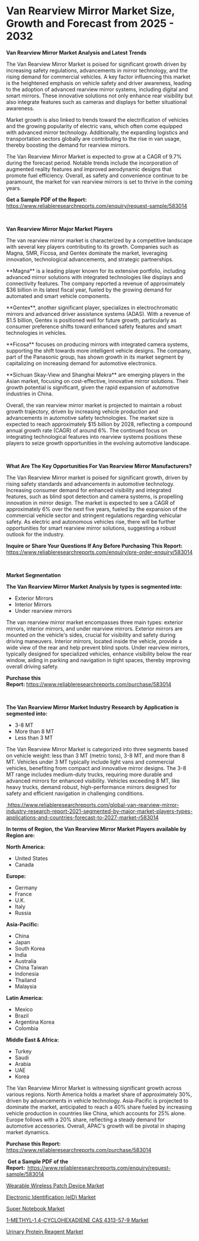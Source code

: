 <p><h1>Van Rearview Mirror Market Size, Growth and Forecast from 2025 - 2032</h1></p><p><strong>Van Rearview Mirror Market Analysis and Latest Trends</strong></p>
<p><p>The Van Rearview Mirror Market is poised for significant growth driven by increasing safety regulations, advancements in mirror technology, and the rising demand for commercial vehicles. A key factor influencing this market is the heightened emphasis on vehicle safety and driver awareness, leading to the adoption of advanced rearview mirror systems, including digital and smart mirrors. These innovative solutions not only enhance rear visibility but also integrate features such as cameras and displays for better situational awareness.</p><p>Market growth is also linked to trends toward the electrification of vehicles and the growing popularity of electric vans, which often come equipped with advanced mirror technology. Additionally, the expanding logistics and transportation sectors globally are contributing to the rise in van usage, thereby boosting the demand for rearview mirrors. </p><p>The Van Rearview Mirror Market is expected to grow at a CAGR of 9.7% during the forecast period. Notable trends include the incorporation of augmented reality features and improved aerodynamic designs that promote fuel efficiency. Overall, as safety and convenience continue to be paramount, the market for van rearview mirrors is set to thrive in the coming years.</p></p>
<p><strong>Get a Sample PDF of the Report:&nbsp;</strong> <a href="https://www.reliableresearchreports.com/enquiry/request-sample/583014?utm_campaign=28&utm_medium=2&utm_source=Github&utm_content=ia&utm_term=23032025&utm_id=van-rearview-mirror">https://www.reliableresearchreports.com/enquiry/request-sample/583014</a></p>
<p>&nbsp;</p>
<p><strong>Van Rearview Mirror Major Market Players</strong></p>
<p><p>The van rearview mirror market is characterized by a competitive landscape with several key players contributing to its growth. Companies such as Magna, SMR, Ficosa, and Gentex dominate the market, leveraging innovation, technological advancements, and strategic partnerships.</p><p>**Magna** is a leading player known for its extensive portfolio, including advanced mirror solutions with integrated technologies like displays and connectivity features. The company reported a revenue of approximately $36 billion in its latest fiscal year, fueled by the growing demand for automated and smart vehicle components.</p><p>**Gentex**, another significant player, specializes in electrochromatic mirrors and advanced driver assistance systems (ADAS). With a revenue of $1.5 billion, Gentex is positioned well for future growth, particularly as consumer preference shifts toward enhanced safety features and smart technologies in vehicles.</p><p>**Ficosa** focuses on producing mirrors with integrated camera systems, supporting the shift towards more intelligent vehicle designs. The company, part of the Panasonic group, has shown growth in its market segment by capitalizing on increasing demand for automotive electronics.</p><p>**Sichuan Skay-View and Shanghai Mekra** are emerging players in the Asian market, focusing on cost-effective, innovative mirror solutions. Their growth potential is significant, given the rapid expansion of automotive industries in China.</p><p>Overall, the van rearview mirror market is projected to maintain a robust growth trajectory, driven by increasing vehicle production and advancements in automotive safety technologies. The market size is expected to reach approximately $15 billion by 2028, reflecting a compound annual growth rate (CAGR) of around 6%. The continued focus on integrating technological features into rearview systems positions these players to seize growth opportunities in the evolving automotive landscape.</p></p>
<p>&nbsp;</p>
<p><strong>What Are The Key Opportunities For Van Rearview Mirror Manufacturers?</strong></p>
<p><p>The Van Rearview Mirror market is poised for significant growth, driven by rising safety standards and advancements in automotive technology. Increasing consumer demand for enhanced visibility and integrated features, such as blind spot detection and camera systems, is propelling innovation in mirror design. The market is expected to see a CAGR of approximately 6% over the next five years, fueled by the expansion of the commercial vehicle sector and stringent regulations regarding vehicular safety. As electric and autonomous vehicles rise, there will be further opportunities for smart rearview mirror solutions, suggesting a robust outlook for the industry.</p></p>
<p><strong>Inquire or Share Your Questions If Any Before Purchasing This Report:</strong> <a href="https://www.reliableresearchreports.com/enquiry/pre-order-enquiry/583014?utm_campaign=28&utm_medium=2&utm_source=Github&utm_content=ia&utm_term=23032025&utm_id=van-rearview-mirror">https://www.reliableresearchreports.com/enquiry/pre-order-enquiry/583014</a></p>
<p>&nbsp;</p>
<p><strong>Market Segmentation</strong></p>
<p><strong>The Van Rearview Mirror Market Analysis by types is segmented into:</strong></p>
<p><ul><li>Exterior Mirrors</li><li>Interior Mirrors</li><li>Under rearview mirrors</li></ul></p>
<p><p>The van rearview mirror market encompasses three main types: exterior mirrors, interior mirrors, and under rearview mirrors. Exterior mirrors are mounted on the vehicle's sides, crucial for visibility and safety during driving maneuvers. Interior mirrors, located inside the vehicle, provide a wide view of the rear and help prevent blind spots. Under rearview mirrors, typically designed for specialized vehicles, enhance visibility below the rear window, aiding in parking and navigation in tight spaces, thereby improving overall driving safety.</p></p>
<p><strong>Purchase this Report:&nbsp;</strong><a href="https://www.reliableresearchreports.com/purchase/583014?utm_campaign=28&utm_medium=2&utm_source=Github&utm_content=ia&utm_term=23032025&utm_id=van-rearview-mirror">https://www.reliableresearchreports.com/purchase/583014</a></p>
<p>&nbsp;</p>
<p><strong>The Van Rearview Mirror Market Industry Research by Application is segmented into:</strong></p>
<p><ul><li>3-8 MT</li><li>More than 8 MT</li><li>Less than 3 MT</li></ul></p>
<p><p>The Van Rearview Mirror Market is categorized into three segments based on vehicle weight: less than 3 MT (metric tons), 3-8 MT, and more than 8 MT. Vehicles under 3 MT typically include light vans and commercial vehicles, benefiting from compact and innovative mirror designs. The 3-8 MT range includes medium-duty trucks, requiring more durable and advanced mirrors for enhanced visibility. Vehicles exceeding 8 MT, like heavy trucks, demand robust, high-performance mirrors designed for safety and efficient navigation in challenging conditions.</p></p>
<p><a href="https://www.reliableresearchreports.com/global-van-rearview-mirror-industry-research-report-2021-segmented-by-major-market-players-types-applications-and-countries-forecast-to-2027-market-r583014?utm_campaign=28&utm_medium=2&utm_source=Github&utm_content=ia&utm_term=23032025&utm_id=van-rearview-mirror">&nbsp;https://www.reliableresearchreports.com/global-van-rearview-mirror-industry-research-report-2021-segmented-by-major-market-players-types-applications-and-countries-forecast-to-2027-market-r583014</a></p>
<p><strong>In terms of Region, the Van Rearview Mirror Market Players available by Region are:</strong></p>
<p>
    <p> <strong> North America: </strong>
        <ul>
            <li>United States</li>
            <li>Canada</li>
        </ul>
        </p> 
    <p> <strong> Europe: </strong>
        <ul>
            <li>Germany</li>
            <li>France</li>
            <li>U.K.</li>
            <li>Italy</li>
            <li>Russia</li>
        </ul>
        </p> 
    <p> <strong> Asia-Pacific: </strong>
        <ul>
            <li>China</li>
            <li>Japan</li>
            <li>South Korea</li>
            <li>India</li>
            <li>Australia</li>
            <li>China Taiwan</li>
            <li>Indonesia</li>
            <li>Thailand</li>
            <li>Malaysia</li>
        </ul>
        </p> 
    <p> <strong> Latin America: </strong>
        <ul>
            <li>Mexico</li>
            <li>Brazil</li>
            <li>Argentina Korea</li>
            <li>Colombia</li>
        </ul>
        </p> 
    <p> <strong> Middle East & Africa: </strong>
        <ul>
            <li>Turkey</li>
            <li>Saudi</li>
            <li>Arabia</li>
            <li>UAE</li>
            <li>Korea</li>
        </ul>
    </p>
    </p>
<p><p>The Van Rearview Mirror Market is witnessing significant growth across various regions. North America holds a market share of approximately 30%, driven by advancements in vehicle technology. Asia-Pacific is projected to dominate the market, anticipated to reach a 40% share fueled by increasing vehicle production in countries like China, which accounts for 25% alone. Europe follows with a 20% share, reflecting a steady demand for automotive accessories. Overall, APAC's growth will be pivotal in shaping market dynamics.</p></p>
<p><strong>Purchase this Report: </strong><a href="https://www.reliableresearchreports.com/purchase/583014?utm_campaign=28&utm_medium=2&utm_source=Github&utm_content=ia&utm_term=23032025&utm_id=van-rearview-mirror">https://www.reliableresearchreports.com/purchase/583014</a></p>
<p>&nbsp;<strong>Get a Sample PDF of the Report:&nbsp;&nbsp;</strong><a href="https://www.reliableresearchreports.com/enquiry/request-sample/583014?utm_campaign=28&utm_medium=2&utm_source=Github&utm_content=ia&utm_term=23032025&utm_id=van-rearview-mirror">https://www.reliableresearchreports.com/enquiry/request-sample/583014</a></p>
<p><strong></strong></p>
<p><p><a href="https://github.com/elceryaneik/Market-Research-Report-List-1/blob/main/wearable-wireless-patch-device-market.md?utm_campaign=28&utm_medium=2&utm_source=Github&utm_content=ia&utm_term=23032025&utm_id=van-rearview-mirror">Wearable Wireless Patch Device Market</a></p><p><a href="https://github.com/luhleickov/Market-Research-Report-List-1/blob/main/electronic-identification-eid-market.md?utm_campaign=28&utm_medium=2&utm_source=Github&utm_content=ia&utm_term=23032025&utm_id=van-rearview-mirror">Electronic Identification (eID) Market</a></p><p><a href="https://github.com/jullselai/Market-Research-Report-List-1/blob/main/super-notebook-market.md?utm_campaign=28&utm_medium=2&utm_source=Github&utm_content=ia&utm_term=23032025&utm_id=van-rearview-mirror">Super Notebook Market</a></p><p><a href="https://github.com/sukeldrage0g/Market-Research-Report-List-1/blob/main/1-methyl-14-cyclohexadiene-cas-4313-57-9-market.md?utm_campaign=28&utm_medium=2&utm_source=Github&utm_content=ia&utm_term=23032025&utm_id=van-rearview-mirror">1-METHYL-1,4-CYCLOHEXADIENE CAS 4313-57-9 Market</a></p><p><a href="https://github.com/dusektwinec3/Market-Research-Report-List-1/blob/main/urinary-protein-reagent-market.md?utm_campaign=28&utm_medium=2&utm_source=Github&utm_content=ia&utm_term=23032025&utm_id=van-rearview-mirror">Urinary Protein Reagent Market</a></p></p>